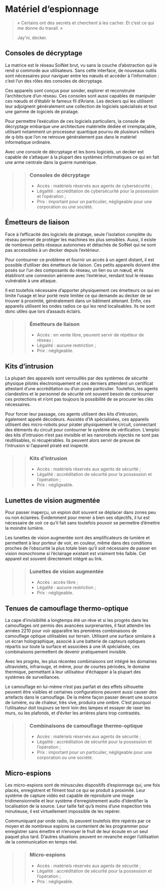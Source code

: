 # Matériel d’espionnage

> « Certains ont des secrets et cherchent à les cacher. Et c’est ce qui me donne du travail. »
>
> Jay'ni, decker.

## Consoles de décryptage

La matrice est le réseau SolNet brut, vu sans la couche d’abstraction qui le rend si commode aux utilisateurs. Sans cette interface, de nouveaux outils sont nécessaires pour naviguer entre les nœuds et accéder à l’information : c’est l’un des rôles des consoles de décryptage.

Ces appareils sont conçus pour sonder, explorer et reconstruire l’architecture d’un réseau. Ces consoles sont aussi capables de manipuler ces nœuds et d’établir le fameux fil d’Ariane. Les deckers qui les utilisent leur adjoignent généralement une collection de logiciels spécialisés et tout une gamme de logiciels de piratage.

Pour permettre l’exécution de ces logiciels particuliers, la console de décryptage embarque une architecture matérielle dédiée et irremplaçable, utilisant notamment un processeur quantique pourvu de plusieurs milliers de q-bits que l’on ne retrouve généralement pas dans le matériel informatique ordinaire.

Avec une console de décryptage et les bons logiciels, un decker est capable de s’attaquer à la plupart des systèmes informatiques ce qui en fait une arme centrale dans la guerre numérique.

>> ### Consoles de décryptage
>> * Accès : matériels réservés aux agents de cybersécurité ;
>> * Légalité : accréditation de cybersécurité pour la possession et l’opération ;
>> * Prix : important pour un particulier, négligeable pour une corporation ou une société.

## Émetteurs de liaison

Face à l’efficacité des logiciels de piratage, seule l’isolation complète du réseau permet de protéger les machines les plus sensibles. Aussi, il existe de nombreux petits réseaux autonomes et détachés de SolNet qui ne sont pas accessibles à un decker depuis l’extérieur.

Pour contourner ce problème et fournir un accès à un agent distant, il est possible d’utiliser des émetteurs de liaison. Ces petits appareils doivent être posés sur l’un des composants du réseau, un lien ou un nœud, et ils établiront une connexion aérienne avec l’extérieur, rendant tout le réseau vulnérable à une attaque.

Il est toutefois nécessaire d’apporter physiquement ces émetteurs ce qui en limite l’usage et leur porté reste limitée ce qui demande au decker de se trouver à proximité, généralement dans un bâtiment attenant. Enfin, ces appareils utilisent les ondes radios ce qui les rend localisables. Ils ne sont donc utiles que lors d’assauts éclairs.

>> ### Émetteurs de liaison
>> * Accès : en vente libre, peuvent servir de répéteur de réseau ;
>> * Légalité : aucune restriction ;
>> * Prix : négligeable.

## Kits d’intrusion

La plupart des appareils sont verrouillés par des systèmes de sécurité physique pilotés électroniquement et ces derniers attendent un certificat attestant d’une accréditation ou d’un poste particulier. Toutefois, les agents clandestins et le personnel de sécurité ont souvent besoin de contourner ces protections et n’ont pas toujours la possibilité de se procurer les clés nécessaires.

Pour forcer leur passage, ces agents utilisent des kits d’intrusion, également appelé décodeurs. Assistés d’IA spécialisées, ces appareils utilisent des micro-robots pour pirater physiquement le circuit, connectant des éléments du circuit pour contourner le système de vérification. L’emploi des kits d’intrusion n’est pas invisible et les nanorobots injectés ne sont pas réutilisables, ni récupérables. Ils peuvent alors servir de preuve de l’intrusion si l’appareil piraté est inspecté.

>> ### Kits d’intrusion
>> * Accès : matériels réservés aux agents de sécurité ;
>> * Légalité : accréditation de sécurité pour la possession et l’opération ;
>> * Prix : négligeable.

## Lunettes de vision augmentée

Pour passer inaperçu, un espion doit souvent se déplacer dans zones peu ou non éclairées. Évidemment pour mener à bien ses objectifs, il lui est nécessaire de voir ce qu’il fait sans toutefois pouvoir se permettre d’émettre la moindre lumière.

Les lunettes de vision augmentée sont des amplificateurs de lumière et permettent à leur porteur de voir, en couleur, même dans des conditions proches de l’obscurité la plus totale bien qu’il soit nécessaire de passer en vision monochrome si l’éclairage existant est vraiment très faible. Cet appareil est souvent directement intégré au link.

>> ### Lunettes de vision augmentée
>> * Accès : accès libre ;
>> * Légalité : aucune restriction ;
>> * Prix : négligeable.

## Tenues de camouflage thermo-optique

La cape d’invisibilité a longtemps été un rêve et si les progrès dans les camouflages ont permis des avancées surprenantes, il faut attendre les années 2210 pour voir apparaître les premières combinaisons de camouflage optique utilisables sur terrain. Utilisant une surface similaire à un écran holographique, associé à une batterie de capteurs optiques répartis sur toute la surface et associées à une IA spécialisée, ces combinaisons permettent de devenir pratiquement invisible.

Avec les progrès, les plus récentes combinaisons ont intégré les domaines ultraviolets, infrarouge, et même, pour de courtes périodes, le domaine thermique, permettant à leur utilisateur d’échapper à la plupart des systèmes de surveillances.

Le camouflage en lui-même n’est pas parfait et des effets silhouette peuvent être visibles et certaines configurations peuvent aussi causer des artefacts dans le camouflage. De la même façon passer devant une source de lumière, ou de chaleur, très vive, produira une ombre. C’est pourquoi l’utilisateur doit toujours se tenir loin des lampes et essayer de raser les murs, ou les plafonds, et d’éviter les arrières plans trop contrastés.

>> ### Combinaisons de camouflage thermo-optique
>> * Accès : matériels réservés aux agents de sécurité ;
>> * Légalité : accréditation de sécurité pour la possession et l’opération ;
>> * Prix : important pour un particulier, négligeable pour une corporation ou une société.

## Micro-espions

Les micro-espions sont de minuscules dispositifs d’espionnage qui, une fois placés, enregistrent et filment tout ce qui se produit à proximité. Leur système de capture vidéo est capable de reproduire une image tridimensionnelle et leur système d’enregistrement audio d’identifier la localisation de la source. Leur taille fait qu’à moins d’une inspection très minutieuse, il est virtuellement impossible de les repérer.

Communiquant par onde radio, ils peuvent toutefois être repérés par ce moyen et de nombreux espions se contentent de les programmer pour enregistrer sans émettre et n’envoyer le fruit de leur écoute en un seul paquet plus tard. D’autres situations peuvent en revanche exiger l’utilisation de la communication en temps réel.

>> ### Micro-espions
>> * Accès : matériels réservés aux agents de sécurité ;
>> * Légalité : accréditation de sécurité pour la possession et l’opération ;
>> * Prix : négligeable.